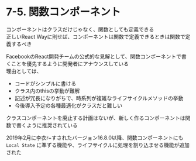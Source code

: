 # 7-5. 関数コンポーネント

コンポーネントはクラスだけじゃなく、関数としても定義できる  
正しいReact Wayに則せば、コンポーネントは関数で定義できるときは関数で定義するべき

FacebookのReact開発チームの公式的な見解として、関数コンポーネントで書くことを優先するように開発者にアナウンスしている  
理由としては、  
- コードがシンプルに書ける
- クラス内のthisの挙動が難解
- 記述が冗長になりがちで、時系列が複雑なライフサイクルメソッドの挙動
- 今後導入予定の各種最適化がクラスだと難しい


クラスコンポーネントを廃止する計画はないが、新しく作るコンポーネントは関数で書くように推奨されている

2019年2月に李衣r−すされたバージョン16.8.0以降、関数コンポーネントにも `Local State` に準ずる機能や、ライフサイクルに処理を割り込ませる機能が追加された

